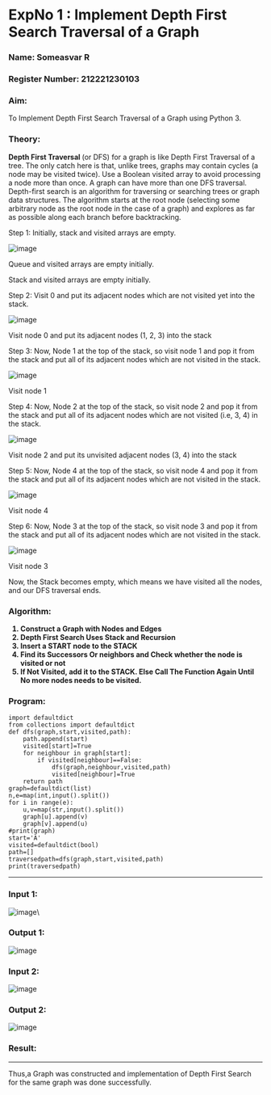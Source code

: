 <h1>ExpNo 1 : Implement Depth First Search Traversal of a Graph</h1> 

<h3>Name: Someasvar R</h3>

<h3>Register Number: 212221230103</h3>

<H3>Aim:</H3>

<p> To Implement Depth First Search Traversal of a Graph using Python 3.</p>

<h3>Theory:</h3>

<strong>Depth First Traversal </strong>(or DFS) for a graph is like Depth First Traversal of a tree. The only catch here is that, unlike trees, graphs may contain cycles (a node may be visited twice). Use a Boolean visited array to avoid processing a node more than once. A graph can have more than one DFS traversal. 
Depth-first search is an algorithm for traversing or searching trees or graph data structures. The algorithm starts at the root node (selecting some arbitrary node as the root node in the case of a graph) and explores as far as possible along each branch before backtracking.

Step 1: Initially, stack and visited arrays are empty.

![image](https://github.com/natsaravanan/19AI405FUNDAMENTALSOFARTIFICIALINTELLIGENCE/assets/87870499/640b3c6f-3ac1-49a2-a955-68da9a71f446)


Queue and visited arrays are empty initially.

Stack and visited arrays are empty initially.

Step 2: Visit 0 and put its adjacent nodes which are not visited yet into the stack.

![image](https://github.com/natsaravanan/19AI405FUNDAMENTALSOFARTIFICIALINTELLIGENCE/assets/87870499/86dcf7d9-1f9d-49b0-a821-5976a6e77606)

Visit node 0 and put its adjacent nodes (1, 2, 3) into the stack

Step 3: Now, Node 1 at the top of the stack, so visit node 1 and pop it from the stack and put all of its adjacent nodes which are not visited in the stack.

![image](https://github.com/natsaravanan/19AI405FUNDAMENTALSOFARTIFICIALINTELLIGENCE/assets/87870499/e6017942-08b1-4742-87ad-c97eb97bf985)

Visit node 1

Step 4: Now, Node 2 at the top of the stack, so visit node 2 and pop it from the stack and put all of its adjacent nodes which are not visited (i.e, 3, 4) in the stack.

 ![image](https://github.com/natsaravanan/19AI405FUNDAMENTALSOFARTIFICIALINTELLIGENCE/assets/87870499/6e6d123c-60ae-4f9c-a27c-c4fc7e57d57c)

 Visit node 2 and put its unvisited adjacent nodes (3, 4) into the stack

Step 5: Now, Node 4 at the top of the stack, so visit node 4 and pop it from the stack and put all of its adjacent nodes which are not visited in the stack.

![image](https://github.com/natsaravanan/19AI405FUNDAMENTALSOFARTIFICIALINTELLIGENCE/assets/87870499/20b76a05-5668-4da5-8189-e10fb1bb7238)

Visit node 4

Step 6: Now, Node 3 at the top of the stack, so visit node 3 and pop it from the stack and put all of its adjacent nodes which are not visited in the stack.

![image](https://github.com/natsaravanan/19AI405FUNDAMENTALSOFARTIFICIALINTELLIGENCE/assets/87870499/3b88f04a-7846-4f75-89b4-22bbd5b48e52)

Visit node 3

Now, the Stack becomes empty, which means we have visited all the nodes, and our DFS traversal ends.

<h3>Algorithm:</h3>

<B>
<ol>
 <li>Construct a Graph with Nodes and Edges</li>
 <li>Depth First Search Uses Stack and Recursion</li>
 <li>Insert a START node to the STACK</li>
 <li>Find its Successors Or neighbors and Check whether the node is visited or not</li>
 <li>If Not Visited, add it to the STACK. Else Call The Function Again Until No more nodes needs to be visited.</li>
</ol>
</B>

<h3>Program:</h3>

```
import defaultdict
from collections import defaultdict
def dfs(graph,start,visited,path):
    path.append(start)
    visited[start]=True
    for neighbour in graph[start]:
        if visited[neighbour]==False:
            dfs(graph,neighbour,visited,path)
            visited[neighbour]=True
    return path
graph=defaultdict(list)
n,e=map(int,input().split())
for i in range(e):
    u,v=map(str,input().split())
    graph[u].append(v)
    graph[v].append(u)
#print(graph)
start='A'
visited=defaultdict(bool)
path=[]
traversedpath=dfs(graph,start,visited,path)
print(traversedpath)
```

<hr>
<h3>Input 1:</h3>

![image](https://github.com/SOMEASVAR/19AI405FUNDAMENTALSOFARTIFICIALINTELLIGENCE/assets/93434149/9b2ce1fe-ea45-4029-bf68-1befe0f07279)\

<h3>Output 1:</h3>

![image](https://github.com/SOMEASVAR/19AI405FUNDAMENTALSOFARTIFICIALINTELLIGENCE/assets/93434149/6bbd030f-6e67-4527-9a7a-e5946f4a867a)

<h3>Input 2:</h3>

![image](https://github.com/SOMEASVAR/19AI405FUNDAMENTALSOFARTIFICIALINTELLIGENCE/assets/93434149/e781a064-c4d6-4873-9896-4f9e3e3b9cab)

<h3>Output 2:</h3>

![image](https://github.com/SOMEASVAR/19AI405FUNDAMENTALSOFARTIFICIALINTELLIGENCE/assets/93434149/fb89d076-1309-4e39-ba89-aba9e5f88b87)






<h3>Result:</h3>
<hr>
<p>Thus,a Graph was constructed and implementation of Depth First Search for the same graph was done successfully.</p>
